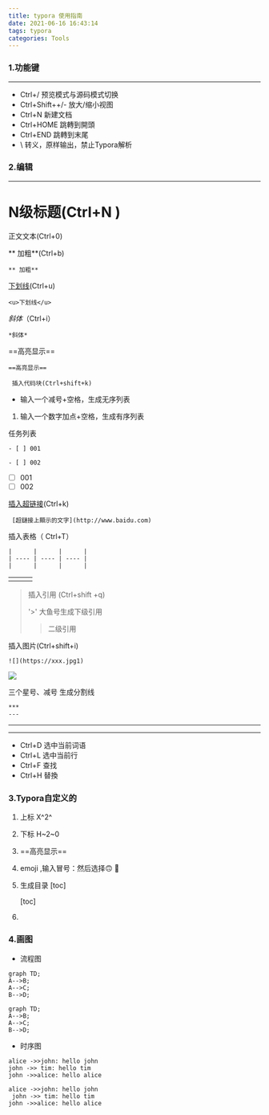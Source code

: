 ```yaml
---
title: typora 使用指南
date: 2021-06-16 16:43:14
tags: typora
categories: Tools
---
```


### 1.功能键

---

- Ctrl+/ 预览模式与源码模式切换
- Ctrl+Shift++/- 放大/缩小视图
- Ctrl+N 新建文档
- Ctrl+HOME 跳轉到開頭
- Ctrl+END 跳轉到末尾
- \ 转义，原样输出，禁止Typora解析

### 2.编辑

---

#  N级标题(Ctrl+N )

 正文文本(Ctrl+0)

** 加粗**(Ctrl+b)

```
** 加粗**
```

 <u>下划线</u>(Ctrl+u)

```
<u>下划线</u>

```

*斜体*（Ctrl+i）

```
*斜体*

```

==高亮显示==

```
==高亮显示==

```

```
 插入代码块(Ctrl+shift+k)
```

- 输入一个减号+空格，生成无序列表

1. 输入一个数字加点+空格，生成有序列表

任务列表

```
- [ ] 001

- [ ] 002

```

- [ ] 001
- [ ] 002

 [插入超链接](http://www.baidu.com)(Ctrl+k)

```
 [超鏈接上顯示的文字](http://www.baidu.com)

```

 插入表格（ Ctrl+T）

```
|      |      |      |
| ---- | ---- | ---- |
|      |      |      |

```

|      |      |      |
| ---- | ---- | ---- |
|      |      |      |

>  插入引用 (Ctrl+shift +q)
>
> '>' 大鱼号生成下级引用
>
> > 二级引用

 插入图片(Ctrl+shift+i)

```
![](https://xxx.jpg1)

```

![](https://zlgan-blog.oss-cn-shenzhen.aliyuncs.com/O1CN01pHhWsW1XEZutaHFiR_!!2200600772892.jpg1)

三个星号、减号 生成分割线

```
***
---

```

***
---

- Ctrl+D 选中当前词语 
- Ctrl+L 选中当前行 
- Ctrl+F 查找
- Ctrl+H 替換

### 3.Typora自定义的

1. 上标 X^2^

2. 下标 H~2~0

3. ==高亮显示==

4. emoji ​,​输入​冒号​：​然后​选择:upside_down_face: :dog:

5. 生成目录 [toc]

    

   [toc]

6. 

### 4.画图

- 流程图

```
graph TD; 
A-->B;
A-->C;
B-->D;
```



```mermaid
graph TD; 
A-->B;
A-->C;
B-->D;
```

- 时序图

```
alice ->>john: hello john
john ->> tim: hello tim
john ->>alice: hello alice
```



```sequence
alice ->>john: hello john
 john ->> tim: hello tim
john ->>alice: hello alice
```













